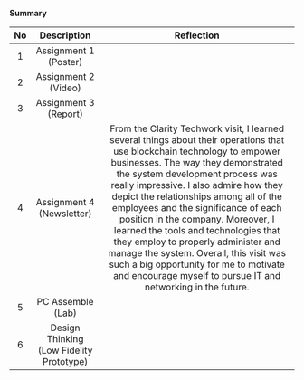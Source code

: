 **Summary**

| No | Description | Reflection |
| :---: | :---: | :---: |
| 1 | Assignment 1 (Poster) |  |
| 2 | Assignment 2 (Video) |  |
| 3 | Assignment 3 (Report) |  |
| 4 | Assignment 4 (Newsletter) | From the Clarity Techwork visit, I learned several things about their operations that use blockchain technology to empower businesses. The way they demonstrated the system development process was really impressive. I also admire how they depict the relationships among all of the employees and the significance of each position in the company. Moreover, I learned the tools and technologies that they employ to properly administer and manage the system. Overall, this visit was such a big opportunity for me to motivate and encourage myself to pursue IT and networking in the future. |
| 5 | PC Assemble (Lab) | |
| 6 | Design Thinking (Low Fidelity Prototype) |  |

